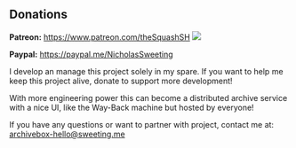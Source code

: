 ## Donations

**Patreon:** https://www.patreon.com/theSquashSH [![](https://img.shields.io/badge/Donate-Patreon-%23DD5D76.svg)](https://www.patreon.com/theSquashSH)  

**Paypal:** https://paypal.me/NicholasSweeting
 
I develop an manage this project solely in my spare. If you want to help me keep this project alive, donate to support more development!

With more engineering power this can become a distributed archive service with a nice UI,
like the Way-Back machine but hosted by everyone!

If you have any questions or want to partner with project, contact me at: archivebox-hello@sweeting.me